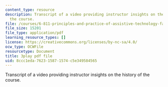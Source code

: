 ```yaml
---
content_type: resource
description: Transcript of a video providing instructor insights on the history of
  the course.
file: /courses/6-811-principles-and-practice-of-assistive-technology-fall-2014/8ccc1eda762315871574c5e349584565_DbUa8w0W74.pdf
file_size: 15201
file_type: application/pdf
learning_resource_types: []
license: https://creativecommons.org/licenses/by-nc-sa/4.0/
ocw_type: OCWFile
resourcetype: Document
title: 3play pdf file
uid: 8ccc1eda-7623-1587-1574-c5e349584565
---
```

Transcript of a video providing instructor insights on the history of the course.